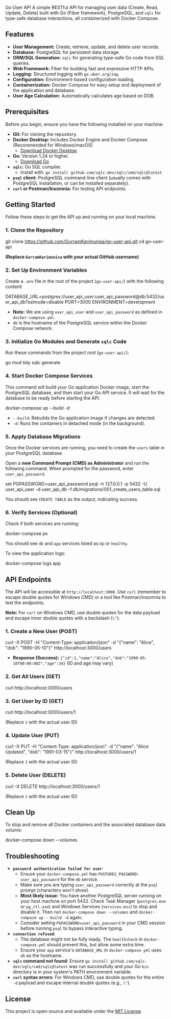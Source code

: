 Go User API
A simple RESTful API for managing user data (Create, Read, Update, Delete) built with Go (Fiber framework), PostgreSQL, and `sqlc` for type-safe database interactions, all containerized with Docker Compose.

## Features

* **User Management:** Create, retrieve, update, and delete user records.
* **Database:** PostgreSQL for persistent data storage.
* **ORM/SQL Generation:** `sqlc` for generating type-safe Go code from SQL queries.
* **Web Framework:** Fiber for building fast and expressive HTTP APIs.
* **Logging:** Structured logging with `go.uber.org/zap`.
* **Configuration:** Environment-based configuration loading.
* **Containerization:** Docker Compose for easy setup and deployment of the application and database.
* **User Age Calculation:** Automatically calculates age based on DOB.

## Prerequisites

Before you begin, ensure you have the following installed on your machine:

* **Git:** For cloning the repository.
* **Docker Desktop:** Includes Docker Engine and Docker Compose. (Recommended for Windows/macOS)
    * [Download Docker Desktop](https://www.docker.com/products/docker-desktop)
* **Go:** Version 1.24 or higher.
    * [Download Go](https://golang.org/dl/)
* **`sqlc`:** Go SQL compiler.
    * Install with: `go install github.com/sqlc-dev/sqlc/cmd/sqlc@latest`
* **`psql` client:** PostgreSQL command-line client (usually comes with PostgreSQL installation, or can be installed separately).
* **`curl` or Postman/Insomnia:** For testing API endpoints.

## Getting Started

Follow these steps to get the API up and running on your local machine.

### 1. Clone the Repository


git clone https://github.com/GurramKarimunisa/go-user-api.git
cd go-user-api

**(Replace `GurramKarimunisa` with your actual GitHub username)**

### 2. Set Up Environment Variables

Create a `.env` file in the root of the project (`go-user-api/`) with the following content:


DATABASE_URL=postgres://user_api_user:user_api_password@db:5432/user_api_db?sslmode=disable
PORT=3000
ENVIRONMENT=development

* **Note:** We are using `user_api_user` and `user_api_password` as defined in `docker-compose.yml`.
* `db` is the hostname of the PostgreSQL service within the Docker Compose network.

### 3. Initialize Go Modules and Generate `sqlc` Code

Run these commands from the project root (`go-user-api/`):


go mod tidy
sqlc generate


### 4. Start Docker Compose Services

This command will build your Go application Docker image, start the PostgreSQL database, and then start your Go API service. It will wait for the database to be ready before starting the API.


docker-compose up --build -d

* `--build`: Rebuilds the Go application image if changes are detected.
* `-d`: Runs the containers in detached mode (in the background).

### 5. Apply Database Migrations

Once the Docker services are running, you need to create the `users` table in your PostgreSQL database.

Open a **new Command Prompt (CMD) as Administrator** and run the following command. When prompted for the password, enter `user_api_password`.


set PGPASSWORD=user_api_password
psql -h 127.0.0.1 -p 5432 -U user_api_user -d user_api_db -f db/migrations/001_create_users_table.sql

You should see `CREATE TABLE` as the output, indicating success.

### 6. Verify Services (Optional)

Check if both services are running:

docker-compose ps

You should see `db` and `app` services listed as `Up` or `healthy`.

To view the application logs:

docker-compose logs app


## API Endpoints

The API will be accessible at `http://localhost:3000`. Use `curl` (remember to escape double quotes for Windows CMD) or a tool like Postman/Insomnia to test the endpoints.

**Note:** For `curl` on Windows CMD, use double quotes for the data payload and escape inner double quotes with a backslash (`\"`).

### 1. Create a New User (POST)


curl -X POST -H "Content-Type: application/json" -d "{\"name\": \"Alice\", \"dob\": \"1990-05-10\"}" http://localhost:3000/users

* **Response (Success):** `{"id":1,"name":"Alice","dob":"1990-05-10T00:00:00Z","age":34}` (ID and age may vary)

### 2. Get All Users (GET)


curl http://localhost:3000/users


### 3. Get User by ID (GET)


curl http://localhost:3000/users/1

(Replace `1` with the actual user ID)

### 4. Update User (PUT)


curl -X PUT -H "Content-Type: application/json" -d "{\"name\": \"Alice Updated\", \"dob\": \"1991-03-15\"}" http://localhost:3000/users/1

(Replace `1` with the actual user ID)

### 5. Delete User (DELETE)


curl -X DELETE http://localhost:3000/users/1

(Replace `1` with the actual user ID)

## Clean Up

To stop and remove all Docker containers and the associated database data volume:


docker-compose down --volumes


## Troubleshooting

* **`password authentication failed for user`**:
    * Ensure your `docker-compose.yml` has `POSTGRES_PASSWORD: user_api_password` for the `db` service.
    * Make sure you are typing `user_api_password` correctly at the `psql` prompt (characters won't show).
    * **Most likely issue:** You have another PostgreSQL server running on your host machine on port 5432. Check Task Manager (`postgres.exe` or `pg_ctl.exe`) and Windows Services (`services.msc`) to stop and disable it. Then run `docker-compose down --volumes` and `docker-compose up --build -d` again.
    * Consider setting `PGPASSWORD=user_api_password` in your CMD session before running `psql` to bypass interactive typing.
* **`connection refused`**:
    * The database might not be fully ready. The `healthcheck` in `docker-compose.yml` should prevent this, but allow some extra time.
    * Ensure your `app` service's `DATABASE_URL` in `docker-compose.yml` uses `db` as the hostname.
* **`sqlc` command not found**: Ensure `go install github.com/sqlc-dev/sqlc/cmd/sqlc@latest` was run successfully and your Go `bin` directory is in your system's PATH environment variable.
* **`curl` syntax errors**: For Windows CMD, use double quotes for the entire `-d` payload and escape internal double quotes (e.g., `\"`).

## License

This project is open-source and available under the [MIT License](LICENSE.md).

